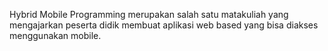 Hybrid Mobile Programming merupakan salah satu matakuliah yang mengajarkan peserta didik membuat aplikasi web based yang bisa diakses menggunakan mobile. 


